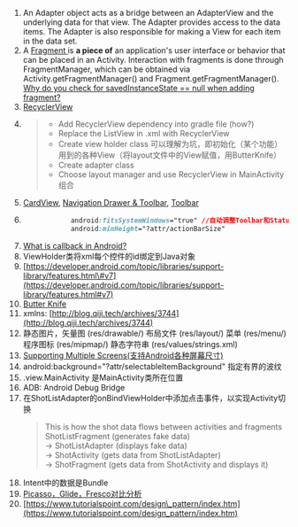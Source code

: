 1. An Adapter object acts as a bridge between an AdapterView and the underlying data for that view. The Adapter provides access to the data items. The Adapter is also responsible for making a View for each item in the data set.
2. A [Fragment ](https://github.com/codepath/android_guides/wiki/Creating-and-Using-Fragments)is **a piece of** an application's user interface or behavior that can be placed in an Activity. Interaction with fragments is done through FragmentManager, which can be obtained via Activity.getFragmentManager\(\) and Fragment.getFragmentManager\(\). [Why do you check for savedInstanceState == null when adding fragment? ](/adding)
3. [RecyclerView](https://github.com/codepath/android_guides/wiki/Using-the-RecyclerView)
4. > * Add RecyclerView dependency into gradle file \(how?\)
   > * Replace the ListView in .xml with RecyclerView
   > * Create view holder class 可以理解为坑，即初始化（某个功能）用到的各种View（将layout文件中的View赋值，用ButterKnife）
   > * Create adapter class
   > * Choose layout manager and use RecyclerView in MainActivity 组合
5. [CardView](https://github.com/codepath/android_guides/wiki/Using-the-CardView), [Navigation Drawer & Toolbar](https://www.gitbook.com/book/sugarac/android-tutorials-summary/edit#), [Toolbar](https://github.com/codepath/android_guides/wiki/Using-the-App-Toolbar)
6. ```css
               android:fitsSystemWindows="true" //自动调整Toolbar和StatusBar位置关系
               android:minHeight="?attr/actionBarSize"
   ```
7. [What is callback in Android? ](https://stackoverflow.com/questions/18054720/what-is-callback-in-android)
8. ViewHolder类将xml每个控件的id绑定到Java对象
9. [https://developer.android.com/topic/libraries/support-library/features.html\#v7](https://developer.android.com/topic/libraries/support-library/features.html#v7)
10. [Butter Knife](http://jakewharton.github.io/butterknife/)
11. xmlns: [http://blog.qiji.tech/archives/3744](http://blog.qiji.tech/archives/3744)
12. 静态图片，矢量图 \(res/drawable/\) 布局文件 \(res/layout/\) 菜单 \(res/menu/\) 程序图标 \(res/mipmap/\) 静态字符串 \(res/values/strings.xml\)
13. [Supporting Multiple Screens\(支持Android各种屏幕尺寸\)](http://blog.csdn.net/wzy_1988/article/details/52932875)
14. android:background="?attr/selectableItemBackground" 指定有界的波纹
15. .view.MainActivity 是MainActivity类所在位置
16. ADB: Android Debug Bridge
17. 在ShotListAdapter的onBindViewHolder中添加点击事件，以实现Activity切换
    > This is how the shot data flows between activities and fragments  
    > ShotListFragment \(generates fake data\)  
    > → ShotListAdapter \(displays fake data\)  
    > → ShotActivity \(gets data from ShotListAdapter\)  
    > → ShotFragment \(gets data from ShotActivity and displays it\)
18. Intent中的数据是Bundle
19. [Picasso，Glide，Fresco对比分析](http://blog.csdn.net/github_33304260/article/details/70213300)
20. [https://www.tutorialspoint.com/design\_pattern/index.htm](https://www.tutorialspoint.com/design_pattern/index.htm)



